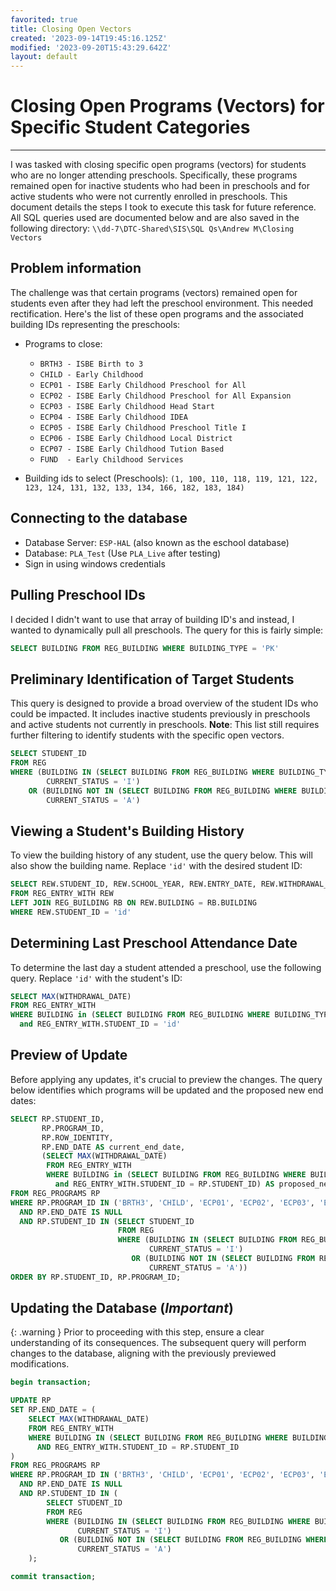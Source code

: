 ```yaml
---
favorited: true
title: Closing Open Vectors
created: '2023-09-14T19:45:16.125Z'
modified: '2023-09-20T15:43:29.642Z'
layout: default
---
```


# Closing Open Programs (Vectors) for Specific Student Categories
---
I was tasked with closing specific open programs (vectors) for students who are no longer attending preschools. Specifically, these programs remained open for inactive students who had been in preschools and for active students who were not currently enrolled in preschools. This document details the steps I took to execute this task for future reference. All SQL queries used are documented below and are also saved in the following directory: `\\dd-7\DTC-Shared\SIS\SQL Qs\Andrew M\Closing Vectors`

## Problem information
The challenge was that certain programs (vectors) remained open for students even after they had left the preschool environment. This needed rectification. Here's the list of these open programs and the associated building IDs representing the preschools:
- Programs to close:
  - `BRTH3 - ISBE Birth to 3`
  - `CHILD - Early Childhood`
  - `ECP01 - ISBE Early Childhood Preschool for All`
  - `ECP02 - ISBE Early Childhood Preschool for All Expansion`
  - `ECP03 - ISBE Early Childhood Head Start`
  - `ECP04 - ISBE Early Childhood IDEA`
  - `ECP05 - ISBE Early Childhood Preschool Title I`
  - `ECP06 - ISBE Early Childhood Local District`
  - `ECP07 - ISBE Early Childhood Tution Based`
  - `FUND  - Early Childhood Services`

- Building ids to select (Preschools): `(1, 100, 110, 118, 119, 121, 122, 123, 124, 131, 132, 133, 134, 166, 182, 183, 184)` 

## Connecting to the database
- Database Server: `ESP-HAL` (also known as the eschool database)
- Database: `PLA_Test` (Use `PLA_Live` after testing) 
- Sign in using windows credentials

## Pulling Preschool IDs
I decided I didn't want to use that array of building ID's and instead, I wanted to dynamically pull all preschools. The query for this is fairly simple:
```sql
SELECT BUILDING FROM REG_BUILDING WHERE BUILDING_TYPE = 'PK'
```

## Preliminary Identification of Target Students
This query is designed to provide a broad overview of the student IDs who could be impacted. It includes inactive students previously in preschools and active students not currently in preschools. **Note**: This list still requires further filtering to identify students with the specific open vectors.
```sql
SELECT STUDENT_ID
FROM REG
WHERE (BUILDING IN (SELECT BUILDING FROM REG_BUILDING WHERE BUILDING_TYPE = 'PK') AND
        CURRENT_STATUS = 'I')
    OR (BUILDING NOT IN (SELECT BUILDING FROM REG_BUILDING WHERE BUILDING_TYPE = 'PK') AND
        CURRENT_STATUS = 'A')
```

## Viewing a Student's Building History
To view the building history of any student, use the query below. This will also show the building name. Replace `'id'` with the desired student ID:
```sql
SELECT REW.STUDENT_ID, REW.SCHOOL_YEAR, REW.ENTRY_DATE, REW.WITHDRAWAL_DATE, REW.BUILDING, RB.NAME AS School_Name
FROM REG_ENTRY_WITH REW
LEFT JOIN REG_BUILDING RB ON REW.BUILDING = RB.BUILDING
WHERE REW.STUDENT_ID = 'id'
```

## Determining Last Preschool Attendance Date
To determine the last day a student attended a preschool, use the following query. Replace `'id'` with the student's ID:
```sql
SELECT MAX(WITHDRAWAL_DATE)
FROM REG_ENTRY_WITH
WHERE BUILDING in (SELECT BUILDING FROM REG_BUILDING WHERE BUILDING_TYPE = 'PK')
  and REG_ENTRY_WITH.STUDENT_ID = 'id'
```

## Preview of Update
Before applying any updates, it's crucial to preview the changes. The query below identifies which programs will be updated and the proposed new end dates:
```sql
SELECT RP.STUDENT_ID,
       RP.PROGRAM_ID,
       RP.ROW_IDENTITY,
       RP.END_DATE AS current_end_date,
       (SELECT MAX(WITHDRAWAL_DATE)
        FROM REG_ENTRY_WITH
        WHERE BUILDING in (SELECT BUILDING FROM REG_BUILDING WHERE BUILDING_TYPE = 'PK')
          and REG_ENTRY_WITH.STUDENT_ID = RP.STUDENT_ID) AS proposed_new_end_date
FROM REG_PROGRAMS RP
WHERE RP.PROGRAM_ID IN ('BRTH3', 'CHILD', 'ECP01', 'ECP02', 'ECP03', 'ECP04', 'ECP05', 'ECP06', 'ECP07', 'FUND')
  AND RP.END_DATE IS NULL
  AND RP.STUDENT_ID IN (SELECT STUDENT_ID
                        FROM REG
                        WHERE (BUILDING IN (SELECT BUILDING FROM REG_BUILDING WHERE BUILDING_TYPE = 'PK') AND
                               CURRENT_STATUS = 'I')
                           OR (BUILDING NOT IN (SELECT BUILDING FROM REG_BUILDING WHERE BUILDING_TYPE = 'PK') AND
                               CURRENT_STATUS = 'A'))
ORDER BY RP.STUDENT_ID, RP.PROGRAM_ID;
```

## Updating the Database (*Important*)

{: .warning }
Prior to proceeding with this step, ensure a clear understanding of its consequences. The subsequent query will perform changes to the database, aligning with the previously previewed modifications.

```sql
begin transaction;

UPDATE RP
SET RP.END_DATE = (
    SELECT MAX(WITHDRAWAL_DATE)
    FROM REG_ENTRY_WITH
    WHERE BUILDING IN (SELECT BUILDING FROM REG_BUILDING WHERE BUILDING_TYPE = 'PK')
      AND REG_ENTRY_WITH.STUDENT_ID = RP.STUDENT_ID
)
FROM REG_PROGRAMS RP
WHERE RP.PROGRAM_ID IN ('BRTH3', 'CHILD', 'ECP01', 'ECP02', 'ECP03', 'ECP04', 'ECP05', 'ECP06', 'ECP07', 'FUND')
  AND RP.END_DATE IS NULL
  AND RP.STUDENT_ID IN (
        SELECT STUDENT_ID
        FROM REG
        WHERE (BUILDING IN (SELECT BUILDING FROM REG_BUILDING WHERE BUILDING_TYPE = 'PK') AND
               CURRENT_STATUS = 'I')
           OR (BUILDING NOT IN (SELECT BUILDING FROM REG_BUILDING WHERE BUILDING_TYPE = 'PK') AND
               CURRENT_STATUS = 'A')
    );

commit transaction;
```

